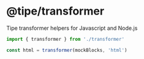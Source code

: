 # @tipe/transformer
Tipe transformer helpers for Javascript and Node.js

```js
import { transformer } from './transformer'

const html = transformer(mockBlocks, 'html')
```

